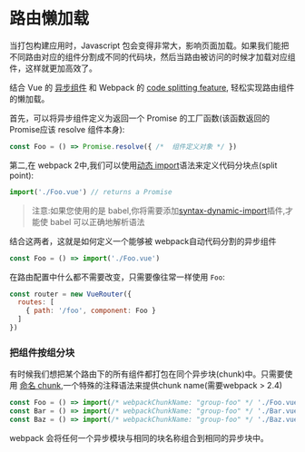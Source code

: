 # 路由懒加载

当打包构建应用时，Javascript 包会变得非常大，影响页面加载。如果我们能把不同路由对应的组件分割成不同的代码块，然后当路由被访问的时候才加载对应组件，这样就更加高效了。

结合 Vue 的 [异步组件](http://vuejs.org/guide/components.html#Async-Components) 和 Webpack 的 [code splitting feature](https://doc.webpack-china.org/guides/code-splitting-async/#require-ensure-/), 轻松实现路由组件的懒加载。

首先，可以将异步组件定义为返回一个 Promise 的工厂函数(该函数返回的Promise应该 resolve 组件本身):


``` js
const Foo = () => Promise.resolve({ /*  组件定义对象 */ })
```

第二,在 webpack 2中,我们可以使用[动态 import](https://github.com/tc39/proposal-dynamic-import)语法来定义代码分块点(split point):

``` js
import('./Foo.vue') // returns a Promise
```

>注意:如果您使用的是 babel,你将需要添加[syntax-dynamic-import](http://babeljs.io/docs/plugins/syntax-dynamic-import/)插件,才能使 babel 可以正确地解析语法

结合这两者，这就是如何定义一个能够被 webpack自动代码分割的异步组件

``` js
const Foo = () => import('./Foo.vue')
```

在路由配置中什么都不需要改变，只需要像往常一样使用 `Foo`:

``` js
const router = new VueRouter({
  routes: [
    { path: '/foo', component: Foo }
  ]
})
```


### 把组件按组分块

有时候我们想把某个路由下的所有组件都打包在同个异步块(chunk)中。只需要使用 [命名 chunk](https://webpack.js.org/guides/code-splitting-require/#chunkname),一个特殊的注释语法来提供chunk name(需要webpack > 2.4)


``` js
const Foo = () => import(/* webpackChunkName: "group-foo" */ './Foo.vue')
const Bar = () => import(/* webpackChunkName: "group-foo" */ './Bar.vue')
const Baz = () => import(/* webpackChunkName: "group-foo" */ './Baz.vue')
```

webpack 会将任何一个异步模块与相同的块名称组合到相同的异步块中。
